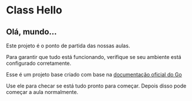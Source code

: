 # Class Hello

## Olá, mundo...

Este projeto é o ponto de partida das nossas aulas.

Para garantir que tudo está funcionando, verifique se seu ambiente está configurado corretamente.

Esse é um projeto base criado com base na [documentação oficial do Go](https://golang.org/doc/code.html#Command)

Use ele para checar se está tudo pronto para começar. Depois disso pode começar a aula normalmente.




